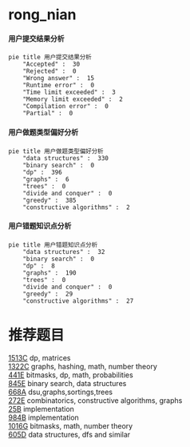 # rong_nian

<!-- tabs:start -->



#### **用户提交结果分析**

```mermaid
pie title 用户提交结果分析
    "Accepted" :  30
    "Rejected" :  0
    "Wrong answer" :  15
    "Runtime error" :  0
    "Time limit exceeded" :  3
    "Memory limit exceeded" :  2
    "Compilation error" :  0
    "Partial" :  0
```

#### **用户做题类型偏好分析**

```mermaid
pie title 用户做题类型偏好分析
    "data structures" :  330
    "binary search" :  0
    "dp" :  396
    "graphs" :  6
    "trees" :  0
    "divide and conquer" :  0
    "greedy" :  385
    "constructive algorithms" :  2
```
#### **用户错题知识点分析**

```mermaid
pie title 用户错题知识点分析
    "data structures" :  32
    "binary search" :  0
    "dp" :  8
    "graphs" :  190
    "trees" :  0
    "divide and conquer" :  0
    "greedy" :  29
    "constructive algorithms" :  27
```



<!-- tabs:end -->
# 推荐题目
[1513C](https://codeforces.com/contest/1513/problem/C)		dp,
                        matrices		  
[1322C](https://codeforces.com/contest/1322/problem/C)		graphs,
                        hashing,
                        math,
                        number theory		  
[441E](https://codeforces.com/contest/441/problem/E)		bitmasks,
                        dp,
                        math,
                        probabilities		  
[845E](https://codeforces.com/contest/845/problem/E)		binary search,
                        data structures		  
[668A](https://codeforces.com/contest/668/problem/A)		dsu,graphs,sortings,trees		  
[272E](https://codeforces.com/contest/272/problem/E)		combinatorics,
                        constructive algorithms,
                        graphs		  
[25B](https://codeforces.com/contest/25/problem/B)		implementation		  
[984B](https://codeforces.com/contest/984/problem/B)		implementation		  
[1016G](https://codeforces.com/contest/1016/problem/G)		bitmasks,
                        math,
                        number theory		  
[605D](https://codeforces.com/contest/605/problem/D)		data structures,
                        dfs and similar		  
